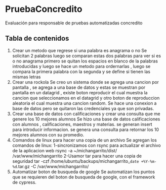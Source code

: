 # PruebaConcredito
Evaluación para responsable de pruebas automatizadas concredito
## Tabla de contenidos
1. Crear un metodo que regrese si una palabra es anagrama o no 
Se solicitan 2 palabras luego se comparan estas dos palabras para ver si es o no anagrama
primero se quitan los espacios en blanco de la palabras introducidas y luego se hace un metodo para 
ordernarlas , luego se compara la primera palabra con la segunda y se define si tienen las mismas letras
2. Crear una rockola
Se creo un sistema donde se agrega una cancion por pantalla , se agrega a una base de datos y estas se muestran por pantalla en un datagrid , existe boton reproducir el cual muestra la cancion que seleccionamos en el datagrid y otro boton de reproduccion aleatoria el cual muestra una cancion random.
Se hace una conexion a base de datos pero se quitaron las credenciales ya que son privadas.
3. Crear una base de datos con calificaciones y crear una consulta que me genere los 10 mejores alumnos
Se hizo una base de datos calificaciones con alumnos , calificaciones, maestros y materias.
se generan insert para introducir informacion.
se genera una consulta para retornar los 10 mejores alumnos con su promedio.
4. Comandos de linux para hacer una copia de un archivo
Se agregan los comandos de linux:
1-sincronizamos con rsync para actualizar el archivo de la aplicacion web 
rsync -a ~/michangarrito/dist/ /var/www/michangarrito
2-Usamor tar para hacer una copia de seguridad
tar -czf /home/ubuntu/backups/michangarrito_`date +%Y-%m-%d`.tar.gz -C /var/www/michangarrito/ 
5. Automatizar boton de busqueda de google
Se automatizan los puntos que se requieren del boton de busqueda de google, con el framework de cypress.